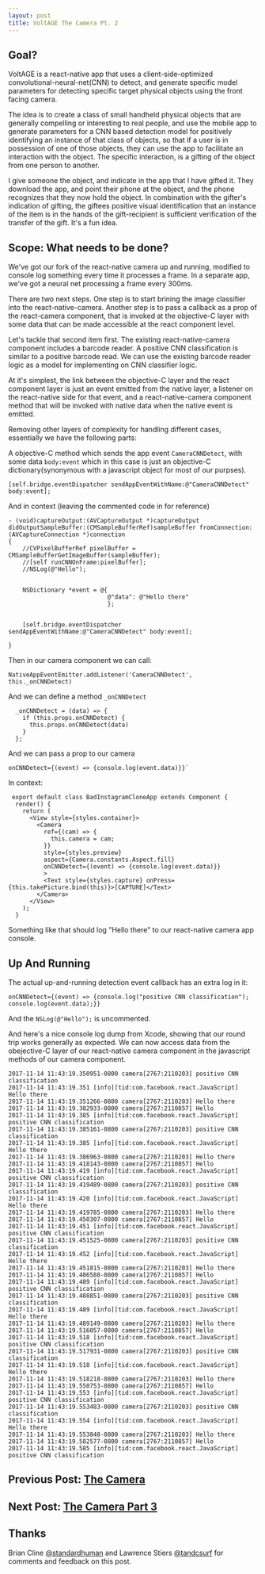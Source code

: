 ```yaml
---
layout: post
title: VoltAGE The Camera Pt. 2
---
```


## Goal?
VoltAGE is a react-native app that uses a client-side-optimized convolutional-neural-net(CNN) to detect, and generate specific model parameters for detecting specific target physical objects using the front facing camera.

The idea is to create a class of small handheld physical objects that are generally compelling or interesting to real people, and use the mobile app to generate parameters for a CNN based detection model for positively identifying an instance of that class of objects, so that if a user is in possession of one of those objects, they can use the app to facilitate an interaction with the object. The specific interaction, is a gifting of the object from one person to another.

I give someone the object, and indicate in the app that I have gifted it. They download the app, and point their phone at the object, and the phone recognizes that they now hold the object. In combination with the gifter's indication of gifting, the  giftees positive visual identification that an instance of the item is in the hands of the gift-recipient is sufficient verification of the transfer of the gift. It's a fun idea.

## Scope: What needs to be done?

We've got our fork of the react-native camera up and running, modified to console log something every time it processes a frame. In a separate app, we've got a neural net processing a frame every 300ms.

There are two next steps. One step is to start brining the image classifier into the react-native-camera. Another step is to pass a callback as a prop of the react-camera component, that is invoked at the objective-C layer with some data that can be made accessible at the react component level.

Let's tackle that second item first. The existing react-native-camera component includes a barcode reader. A positive CNN classification is similar to a positive barcode read. We can use the existing barcode reader logic as a model for implementing on CNN classifier logic.

At it's simplest, the link between the objective-C layer and the react component layer is just an event emitted from the native layer, a listener on the react-native side for that event, and a react-native-camera component method that will be invoked with native data when the native event is emitted.

Removing other layers of complexity for handling different cases, essentially we have the following parts:

A objective-C method which sends the app event `CameraCNNDetect`, with some data `body:event` which in this case is just an objective-C dictionary(synonymous with a javascript object for most of our purpses). 

```
[self.bridge.eventDispatcher sendAppEventWithName:@"CameraCNNDetect" body:event];
```
And in context (leaving the commented code in for reference)

```
- (void)captureOutput:(AVCaptureOutput *)captureOutput didOutputSampleBuffer:(CMSampleBufferRef)sampleBuffer fromConnection:(AVCaptureConnection *)connection
{
    //CVPixelBufferRef pixelBuffer = CMSampleBufferGetImageBuffer(sampleBuffer);
    //[self runCNNOnFrame:pixelBuffer];
    //NSLog(@"Hello");
    
    
    NSDictionary *event = @{
                            @"data": @"Hello there"
                            };
                            
    
    [self.bridge.eventDispatcher sendAppEventWithName:@"CameraCNNDetect" body:event];
    
}
```

Then in our camera component we can call:

```
NativeAppEventEmitter.addListener('CameraCNNDetect', this._onCNNDetect)
```

And we can define a method `_onCNNDetect`

```
  _onCNNDetect = (data) => {
    if (this.props.onCNNDetect) {
      this.props.onCNNDetect(data)
    }
  };
 ```
 
 And we can pass a prop to our camera 
 ```
 onCNNDetect={(event) => {console.log(event.data)}}`
 ```
 
 In context:
 
 ```
  export default class BadInstagramCloneApp extends Component {
   render() {
     return (
       <View style={styles.container}>
         <Camera
           ref={(cam) => {
             this.camera = cam;
           }}
           style={styles.preview}
           aspect={Camera.constants.Aspect.fill}
           onCNNDetect={(event) => {console.log(event.data)}}
           >
           <Text style={styles.capture} onPress={this.takePicture.bind(this)}>[CAPTURE]</Text>
         </Camera>
       </View>
     );
   }
 ```

Something like that should log "Hello there" to our react-native camera app console. 

## Up And Running

The actual up-and-running detection event callback has an extra log in it:

```
onCNNDetect={(event) => {console.log("positive CNN classification"); console.log(event.data);}}
```

And the `NSLog(@"Hello");` is uncommented.

And here's a nice console log dump from Xcode, showing that our round trip works generally as expected. We can now access data from the obejective-C layer of our react-native camera component in the javascript methods of our camera component.

```
2017-11-14 11:43:19.350951-0800 camera[2767:2110203] positive CNN classification
2017-11-14 11:43:19.351 [info][tid:com.facebook.react.JavaScript] Hello there
2017-11-14 11:43:19.351266-0800 camera[2767:2110203] Hello there
2017-11-14 11:43:19.382933-0800 camera[2767:2110857] Hello
2017-11-14 11:43:19.385 [info][tid:com.facebook.react.JavaScript] positive CNN classification
2017-11-14 11:43:19.385161-0800 camera[2767:2110203] positive CNN classification
2017-11-14 11:43:19.385 [info][tid:com.facebook.react.JavaScript] Hello there
2017-11-14 11:43:19.386963-0800 camera[2767:2110203] Hello there
2017-11-14 11:43:19.418143-0800 camera[2767:2110857] Hello
2017-11-14 11:43:19.419 [info][tid:com.facebook.react.JavaScript] positive CNN classification
2017-11-14 11:43:19.419489-0800 camera[2767:2110203] positive CNN classification
2017-11-14 11:43:19.420 [info][tid:com.facebook.react.JavaScript] Hello there
2017-11-14 11:43:19.419785-0800 camera[2767:2110203] Hello there
2017-11-14 11:43:19.450307-0800 camera[2767:2110857] Hello
2017-11-14 11:43:19.451 [info][tid:com.facebook.react.JavaScript] positive CNN classification
2017-11-14 11:43:19.451525-0800 camera[2767:2110203] positive CNN classification
2017-11-14 11:43:19.452 [info][tid:com.facebook.react.JavaScript] Hello there
2017-11-14 11:43:19.451815-0800 camera[2767:2110203] Hello there
2017-11-14 11:43:19.486588-0800 camera[2767:2110857] Hello
2017-11-14 11:43:19.489 [info][tid:com.facebook.react.JavaScript] positive CNN classification
2017-11-14 11:43:19.488851-0800 camera[2767:2110203] positive CNN classification
2017-11-14 11:43:19.489 [info][tid:com.facebook.react.JavaScript] Hello there
2017-11-14 11:43:19.489149-0800 camera[2767:2110203] Hello there
2017-11-14 11:43:19.516057-0800 camera[2767:2110857] Hello
2017-11-14 11:43:19.518 [info][tid:com.facebook.react.JavaScript] positive CNN classification
2017-11-14 11:43:19.517931-0800 camera[2767:2110203] positive CNN classification
2017-11-14 11:43:19.518 [info][tid:com.facebook.react.JavaScript] Hello there
2017-11-14 11:43:19.518218-0800 camera[2767:2110203] Hello there
2017-11-14 11:43:19.550753-0800 camera[2767:2110857] Hello
2017-11-14 11:43:19.553 [info][tid:com.facebook.react.JavaScript] positive CNN classification
2017-11-14 11:43:19.553483-0800 camera[2767:2110203] positive CNN classification
2017-11-14 11:43:19.554 [info][tid:com.facebook.react.JavaScript] Hello there
2017-11-14 11:43:19.553848-0800 camera[2767:2110203] Hello there
2017-11-14 11:43:19.582577-0800 camera[2767:2110857] Hello
2017-11-14 11:43:19.585 [info][tid:com.facebook.react.JavaScript] positive CNN classification
```

## Previous Post: [The Camera](https://nsipplswezey.github.io/2017/11/13/VoltAGE-The-Camera.html) 
## Next Post: [The Camera Part 3](https://nsipplswezey.github.io/2017/11/15/VoltAGE-The-Camera-Part-3.html)

## **Thanks** 
Brian Cline [@standardhuman](https://github.com/standardhuman) and Lawrence Stiers [@tandcsurf](https://github.com/tandcsurf) for comments and feedback on this post.


